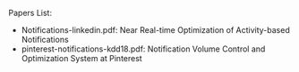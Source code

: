 Papers List:

* Notifications-linkedin.pdf: Near Real-time Optimization of Activity-based Notifications
* pinterest-notifications-kdd18.pdf: Notification Volume Control and Optimization System at Pinterest

